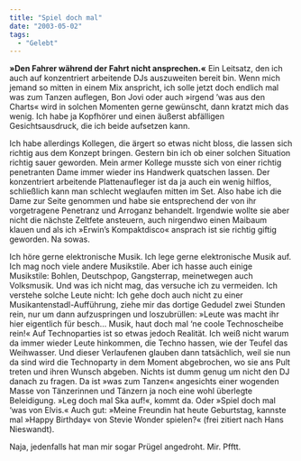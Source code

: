 ```yaml
---
title: "Spiel doch mal"
date: "2003-05-02"
tags:
  - "Gelebt"
---
```


**»Den Fahrer während der Fahrt nicht ansprechen.«** Ein Leitsatz, den ich auch auf konzentriert arbeitende DJs auszuweiten bereit bin. Wenn mich jemand so mitten in einem Mix anspricht, ich solle jetzt doch endlich mal was zum Tanzen auflegen, Bon Jovi oder auch »irgend ’was aus den Charts« wird in solchen Momenten gerne gewünscht, dann kratzt mich das wenig. Ich habe ja Kopfhörer und einen äußerst abfälligen Gesichtsausdruck, die ich beide aufsetzen kann.

Ich habe allerdings Kollegen, die ärgert so etwas nicht bloss, die lassen sich richtig aus dem Konzept bringen. Gestern bin ich ob einer solchen Situation richtig sauer geworden. Mein armer Kollege musste sich von einer richtig penetranten Dame immer wieder ins Handwerk quatschen lassen. Der konzentriert arbeitende Plattenaufleger ist da ja auch ein wenig hilflos, schließlich kann man schlecht weglaufen mitten im Set. Also habe ich die Dame zur Seite genommen und habe sie entsprechend der von ihr vorgetragene Penetranz und Arroganz behandelt. Irgendwie wollte sie aber nicht die nächste Zeltfete ansteuern, auch nirgendwo einen Maibaum klauen und als ich »Erwin’s Kompaktdisco« ansprach ist sie richtig giftig geworden. Na sowas.

Ich höre gerne elektronische Musik. Ich lege gerne elektronische Musik auf. Ich mag noch viele andere Musikstile. Aber ich hasse auch einige Musikstile: Bohlen, Deutschpop, Gangsterrap, meinetwegen auch Volksmusik. Und was ich nicht mag, das versuche ich zu vermeiden. Ich verstehe solche Leute nicht: Ich gehe doch auch nicht zu einer Musikantenstadl-Aufführung, ziehe mir das dortige Gedudel zwei Stunden rein, nur um dann aufzuspringen und loszubrüllen: »Leute was macht ihr hier eigentlich für besch… Musik, haut doch mal ‘ne coole Technoscheibe rein!« Auf Technoparties ist so etwas jedoch Realität. Ich weiß nicht warum da immer wieder Leute hinkommen, die Techno hassen, wie der Teufel das Weihwasser. Und dieser Verlaufenen glauben dann tatsächlich, weil sie nun da sind wird die Technoparty in dem Moment abgebrochen, wo sie ans Pult treten und ihren Wunsch abgeben. Nichts ist dumm genug um nicht den DJ danach zu fragen. Da ist »was zum Tanzen« angesichts einer wogenden Masse von Tänzerinnen und Tänzern ja noch eine wohl überlegte Beleidigung. »Leg doch mal Ska auf!«, kommt da. Oder »Spiel doch mal ‘was von Elvis.« Auch gut: »Meine Freundin hat heute Geburtstag, kannste mal »Happy Birthday« von Stevie Wonder spielen?« (frei zitiert nach Hans Nieswandt).

Naja, jedenfalls hat man mir sogar Prügel angedroht. Mir. Pfftt.
